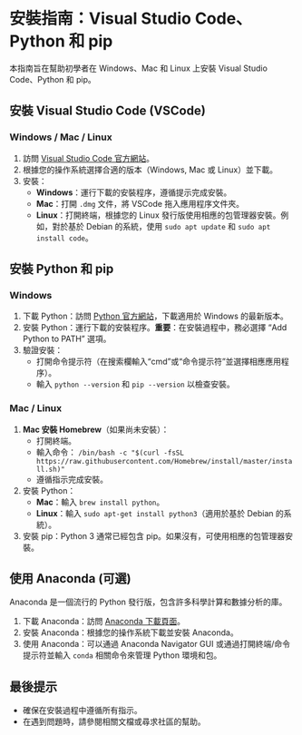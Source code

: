# 安裝指南：Visual Studio Code、Python 和 pip

本指南旨在幫助初學者在 Windows、Mac 和 Linux 上安裝 Visual Studio Code、Python 和 pip。

## 安裝 Visual Studio Code (VSCode)

### Windows / Mac / Linux

1. 訪問 [Visual Studio Code 官方網站](https://code.visualstudio.com/)。
2. 根據您的操作系統選擇合適的版本（Windows, Mac 或 Linux）並下載。
3. 安裝：
   - **Windows**：運行下載的安裝程序，遵循提示完成安裝。
   - **Mac**：打開 `.dmg` 文件，將 VSCode 拖入應用程序文件夾。
   - **Linux**：打開終端，根據您的 Linux 發行版使用相應的包管理器安裝。例如，對於基於 Debian 的系統，使用 `sudo apt update` 和 `sudo apt install code`。

## 安裝 Python 和 pip

### Windows

1. 下載 Python：訪問 [Python 官方網站](https://www.python.org/downloads/)，下載適用於 Windows 的最新版本。
2. 安裝 Python：運行下載的安裝程序。**重要**：在安裝過程中，務必選擇 “Add Python to PATH” 選項。
3. 驗證安裝：
   - 打開命令提示符（在搜索欄輸入“cmd”或“命令提示符”並選擇相應應用程序）。
   - 輸入 `python --version` 和 `pip --version` 以檢查安裝。

### Mac / Linux

1. **Mac 安裝 Homebrew**（如果尚未安裝）：
   - 打開終端。
   - 輸入命令： `/bin/bash -c "$(curl -fsSL https://raw.githubusercontent.com/Homebrew/install/master/install.sh)"`
   - 遵循指示完成安裝。
2. 安裝 Python：
   - **Mac**：輸入 `brew install python`。
   - **Linux**：輸入 `sudo apt-get install python3`（適用於基於 Debian 的系統）。
3. 安裝 pip：Python 3 通常已經包含 pip。如果沒有，可使用相應的包管理器安裝。

## 使用 Anaconda (可選)

Anaconda 是一個流行的 Python 發行版，包含許多科學計算和數據分析的庫。

1. 下載 Anaconda：訪問 [Anaconda 下載頁面](https://www.anaconda.com/products/individual)。
2. 安裝 Anaconda：根據您的操作系統下載並安裝 Anaconda。
3. 使用 Anaconda：可以通過 Anaconda Navigator GUI 或通過打開終端/命令提示符並輸入 `conda` 相關命令來管理 Python 環境和包。

## 最後提示

- 確保在安裝過程中遵循所有指示。
- 在遇到問題時，請參閱相關文檔或尋求社區的幫助。
